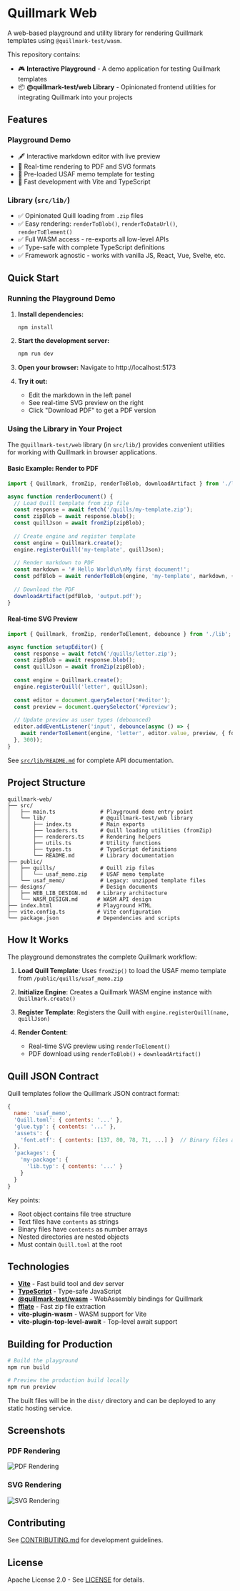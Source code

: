 # Quillmark Web

A web-based playground and utility library for rendering Quillmark templates using `@quillmark-test/wasm`.

This repository contains:
- 🎮 **Interactive Playground** - A demo application for testing Quillmark templates
- 📦 **@quillmark-test/web Library** - Opinionated frontend utilities for integrating Quillmark into your projects

## Features

### Playground Demo
- 🖋️ Interactive markdown editor with live preview
- 📄 Real-time rendering to PDF and SVG formats
- 🎯 Pre-loaded USAF memo template for testing
- 🚀 Fast development with Vite and TypeScript

### Library (`src/lib/`)
- ✅ Opinionated Quill loading from `.zip` files
- ✅ Easy rendering: `renderToBlob()`, `renderToDataUrl()`, `renderToElement()`
- ✅ Full WASM access - re-exports all low-level APIs
- ✅ Type-safe with complete TypeScript definitions
- ✅ Framework agnostic - works with vanilla JS, React, Vue, Svelte, etc.

## Quick Start

### Running the Playground Demo

1. **Install dependencies:**
   ```bash
   npm install
   ```

2. **Start the development server:**
   ```bash
   npm run dev
   ```

3. **Open your browser:**
   Navigate to http://localhost:5173

4. **Try it out:**
   - Edit the markdown in the left panel
   - See real-time SVG preview on the right
   - Click "Download PDF" to get a PDF version

### Using the Library in Your Project

The `@quillmark-test/web` library (in `src/lib/`) provides convenient utilities for working with Quillmark in browser applications.

#### Basic Example: Render to PDF

```typescript
import { Quillmark, fromZip, renderToBlob, downloadArtifact } from './lib';

async function renderDocument() {
  // Load Quill template from zip file
  const response = await fetch('/quills/my-template.zip');
  const zipBlob = await response.blob();
  const quillJson = await fromZip(zipBlob);
  
  // Create engine and register template
  const engine = Quillmark.create();
  engine.registerQuill('my-template', quillJson);
  
  // Render markdown to PDF
  const markdown = '# Hello World\n\nMy first document!';
  const pdfBlob = await renderToBlob(engine, 'my-template', markdown, { format: 'pdf' });
  
  // Download the PDF
  downloadArtifact(pdfBlob, 'output.pdf');
}
```

#### Real-time SVG Preview

```typescript
import { Quillmark, fromZip, renderToElement, debounce } from './lib';

async function setupEditor() {
  const response = await fetch('/quills/letter.zip');
  const zipBlob = await response.blob();
  const quillJson = await fromZip(zipBlob);
  
  const engine = Quillmark.create();
  engine.registerQuill('letter', quillJson);
  
  const editor = document.querySelector('#editor');
  const preview = document.querySelector('#preview');
  
  // Update preview as user types (debounced)
  editor.addEventListener('input', debounce(async () => {
    await renderToElement(engine, 'letter', editor.value, preview, { format: 'svg' });
  }, 300));
}
```

See [`src/lib/README.md`](src/lib/README.md) for complete API documentation.

## Project Structure

```
quillmark-web/
├── src/
│   ├── main.ts              # Playground demo entry point
│   └── lib/                 # @quillmark-test/web library
│       ├── index.ts         # Main exports
│       ├── loaders.ts       # Quill loading utilities (fromZip)
│       ├── renderers.ts     # Rendering helpers
│       ├── utils.ts         # Utility functions
│       ├── types.ts         # TypeScript definitions
│       └── README.md        # Library documentation
├── public/
│   ├── quills/              # Quill zip files
│   │   └── usaf_memo.zip    # USAF memo template
│   └── usaf_memo/           # Legacy: unzipped template files
├── designs/                 # Design documents
│   ├── WEB_LIB_DESIGN.md   # Library architecture
│   └── WASM_DESIGN.md      # WASM API design
├── index.html              # Playground HTML
├── vite.config.ts          # Vite configuration
└── package.json            # Dependencies and scripts
```

## How It Works

The playground demonstrates the complete Quillmark workflow:

1. **Load Quill Template**: Uses `fromZip()` to load the USAF memo template from `/public/quills/usaf_memo.zip`

2. **Initialize Engine**: Creates a Quillmark WASM engine instance with `Quillmark.create()`

3. **Register Template**: Registers the Quill with `engine.registerQuill(name, quillJson)`

4. **Render Content**: 
   - Real-time SVG preview using `renderToElement()`
   - PDF download using `renderToBlob()` + `downloadArtifact()`

## Quill JSON Contract

Quill templates follow the Quillmark JSON contract format:

```javascript
{
  name: 'usaf_memo',
  'Quill.toml': { contents: '...' },
  'glue.typ': { contents: '...' },
  'assets': {
    'font.otf': { contents: [137, 80, 78, 71, ...] }  // Binary files as number arrays
  },
  'packages': {
    'my-package': {
      'lib.typ': { contents: '...' }
    }
  }
}
```

Key points:
- Root object contains file tree structure
- Text files have `contents` as strings
- Binary files have `contents` as number arrays
- Nested directories are nested objects
- Must contain `Quill.toml` at the root

## Technologies

- **[Vite](https://vitejs.dev/)** - Fast build tool and dev server
- **[TypeScript](https://www.typescriptlang.org/)** - Type-safe JavaScript
- **[@quillmark-test/wasm](https://github.com/quillmark)** - WebAssembly bindings for Quillmark
- **[fflate](https://github.com/101arrowz/fflate)** - Fast zip file extraction
- **vite-plugin-wasm** - WASM support for Vite
- **vite-plugin-top-level-await** - Top-level await support

## Building for Production

```bash
# Build the playground
npm run build

# Preview the production build locally
npm run preview
```

The built files will be in the `dist/` directory and can be deployed to any static hosting service.

## Screenshots

### PDF Rendering
![PDF Rendering](https://github.com/user-attachments/assets/50981065-18bc-4f36-b5ae-4522e3e04643)

### SVG Rendering
![SVG Rendering](https://github.com/user-attachments/assets/c7648623-0056-457d-b52e-ca12c89ed571)

## Contributing

See [CONTRIBUTING.md](CONTRIBUTING.md) for development guidelines.

## License

Apache License 2.0 - See [LICENSE](LICENSE) for details.
